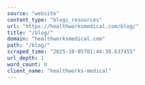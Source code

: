 ```yaml
---
source: "website"
content_type: "blogs_resources"
url: "https://healthworksmedical.com/blog/"
title: "/blog/"
domain: "healthworksmedical.com"
path: "/blog/"
scraped_time: "2025-10-05T01:44:30.637455"
url_depth: 1
word_count: 0
client_name: "healthworks-medical"
---
```


